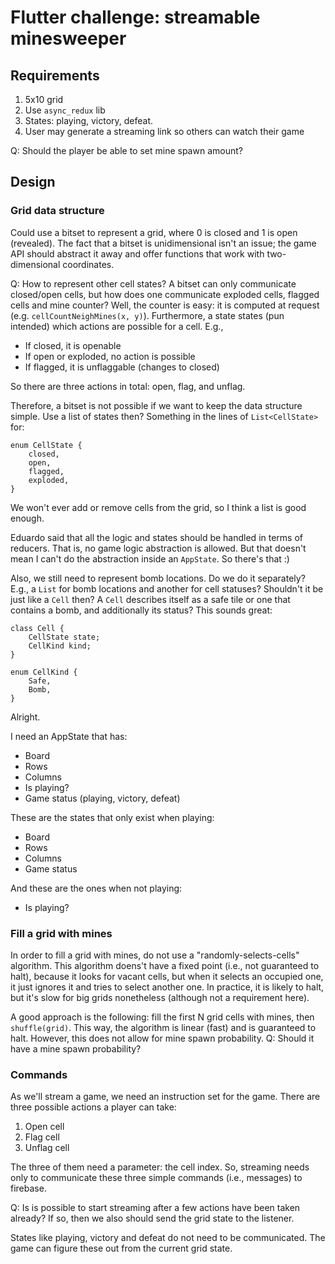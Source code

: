 # Flutter challenge: streamable minesweeper

## Requirements

1. 5x10 grid
2. Use `async_redux` lib
3. States: playing, victory, defeat.
4. User may generate a streaming link so others can watch their game

Q: Should the player be able to set mine spawn amount?

## Design

### Grid data structure

Could use a bitset to represent a grid, where 0 is closed and 1 is open (revealed).
The fact that a bitset is unidimensional isn't an issue; the game API should abstract it away and offer functions that work with two-dimensional coordinates.

Q: How to represent other cell states?
A bitset can only communicate closed/open cells, but how does one communicate exploded cells, flagged cells and mine counter?
Well, the counter is easy: it is computed at request (e.g. `cellCountNeighMines(x, y)`).
Furthermore, a state states (pun intended) which actions are possible for a cell.
E.g.,

* If closed, it is openable
* If open or exploded, no action is possible
* If flagged, it is unflaggable (changes to closed)

So there are three actions in total: open, flag, and unflag.

Therefore, a bitset is not possible if we want to keep the data structure simple.
Use a list of states then? Something in the lines of `List<CellState>` for:

    enum CellState {
        closed,
        open,
        flagged,
        exploded,
    }

We won't ever add or remove cells from the grid, so I think a list is good enough.

Eduardo said that all the logic and states should be handled in terms of reducers.
That is, no game logic abstraction is allowed.
But that doesn't mean I can't do the abstraction inside an `AppState`.
So there's that :)

Also, we still need to represent bomb locations.
Do we do it separately?
E.g., a `List` for bomb locations and another for cell statuses?
Shouldn't it be just like a `Cell` then?
A `Cell` describes itself as a safe tile or one that contains a bomb, and additionally its status?
This sounds great:

    class Cell {
        CellState state;
        CellKind kind;
    }

    enum CellKind {
        Safe,
        Bomb,
    }

Alright.

I need an AppState that has:

* Board
* Rows
* Columns
* Is playing?
* Game status (playing, victory, defeat)

These are the states that only exist when playing:

* Board
* Rows
* Columns
* Game status

And these are the ones when not playing:

* Is playing?

### Fill a grid with mines

In order to fill a grid with mines, do not use a "randomly-selects-cells" algorithm.
This algorithm doens't have a fixed point (i.e., not guaranteed to halt), because it looks for vacant cells, but when it selects an occupied one, it just ignores it and tries to select another one.
In practice, it is likely to halt, but it's slow for big grids nonetheless (although not a requirement here).

A good approach is the following: fill the first N grid cells with mines, then `shuffle(grid)`.
This way, the algorithm is linear (fast) and is guaranteed to halt.
However, this does not allow for mine spawn probability.
Q: Should it have a mine spawn probability?

### Commands

As we'll stream a game, we need an instruction set for the game.
There are three possible actions a player can take:

1. Open cell
2. Flag cell
3. Unflag cell

The three of them need a parameter: the cell index.
So, streaming needs only to communicate these three simple commands (i.e., messages) to firebase.

Q: Is is possible to start streaming after a few actions have been taken already?
If so, then we also should send the grid state to the listener.

States like playing, victory and defeat do not need to be communicated.
The game can figure these out from the current grid state.
